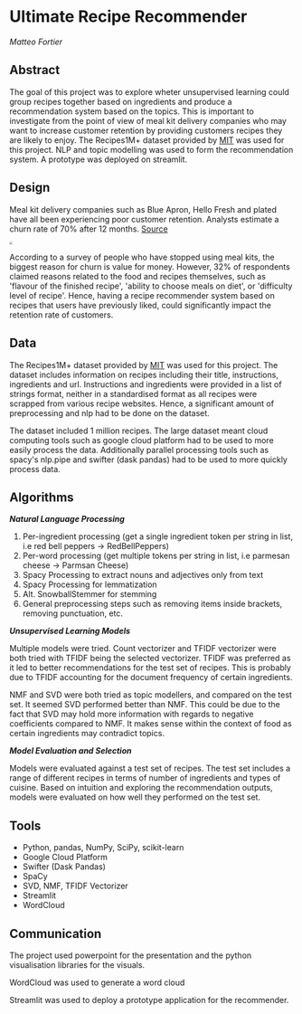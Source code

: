 # Ultimate Recipe Recommender

*Matteo Fortier*

## Abstract

The goal of this project was to explore wheter unsupervised learning could group recipes together based on ingredients and produce a recommendation system based on the topics. This is important to investigate from the point of view of meal kit delivery companies who may want to increase customer retention by providing customers recipes they are likely to enjoy. The Recipes1M+ dataset provided by [MIT](http://pic2recipe.csail.mit.edu) was used for this project. NLP and topic modelling was used to form the recommendation system. A prototype was deployed on streamlit.

## Design

Meal kit delivery companies such as Blue Apron, Hello Fresh and plated have all been experiencing poor customer retention. Analysts estimate a churn rate of 70% after 12 months. [Source](https://www.saasquatch.com/blog/blue-apron-addicted-to-acquisition/)

<img src="https://www.saasquatch.com/wp-content/uploads/2019/10/BlueApronCustomerRetention.png" style="zoom:33%;" />

According to a survey of people who have stopped using meal kits, the biggest reason for churn is value for money. However, 32% of respondents claimed reasons related to the food and recipes themselves, such as 'flavour of the finished recipe', 'ability to choose meals on diet', or 'difficulty level of recipe'. Hence, having a recipe recommender system based on recipes that users have previously liked, could significantly impact the retention rate of customers.

## Data

The Recipes1M+ dataset provided by [MIT](http://pic2recipe.csail.mit.edu) was used for this project. The dataset includes information on recipes including their title, instructions, ingredients and url. Instructions and ingredients were provided in a list of strings format, neither in a standardised format as all recipes were scrapped from various recipe websites. Hence, a significant amount of preprocessing and nlp had to be done on the dataset.

The dataset included 1 million recipes. The large dataset meant cloud computing tools such as google cloud platform had to be used to more easily process the data. Additionally parallel processing tools such as spacy's nlp.pipe and swifter (dask pandas) had to be used to more quickly process data.

## Algorithms

***Natural Language Processing***

1. Per-ingredient processing (get a single ingredient token per string in list, i.e red bell peppers -> RedBellPeppers)
2. Per-word processing (get multiple tokens per string in list, i.e parmesan cheese -> Parmsan Cheese)
3. Spacy Processing to extract nouns and adjectives only from text
4. Spacy Processing for lemmatization
5. Alt. SnowballStemmer for stemming
6. General preprocessing steps such as removing items inside brackets, removing punctuation, etc.

***Unsupervised Learning Models***

Multiple models were tried. Count vectorizer and TFIDF vectorizer were both tried with TFIDF being the selected vectorizer. TFIDF was preferred as it led to better recommendations for the test set of recipes. This is probably due to TFIDF accounting for the document frequency of certain ingredients.

NMF and SVD were both tried as topic modellers, and compared on the test set. It seemed SVD performed better than NMF. This could be due to the fact that SVD may hold more information with regards to negative coefficients compared to NMF. It makes sense within the context of food as certain ingredients may contradict topics. 

***Model Evaluation and Selection***

Models were evaluated against a test set of recipes. The test set includes a range of different recipes in terms of number of ingredients and types of cuisine. Based on intuition and exploring the recommendation outputs, models were evaluated on how well they performed on the test set.

## Tools

- Python, pandas, NumPy, SciPy, scikit-learn
- Google Cloud Platform
- Swifter (Dask Pandas)
- SpaCy
- SVD, NMF, TFIDF Vectorizer
- Streamlit
- WordCloud

## Communication

The project used powerpoint for the presentation and the python visualisation libraries for the visuals. 

WordCloud was used to generate a word cloud

Streamlit was used to deploy a prototype application for the recommender.
